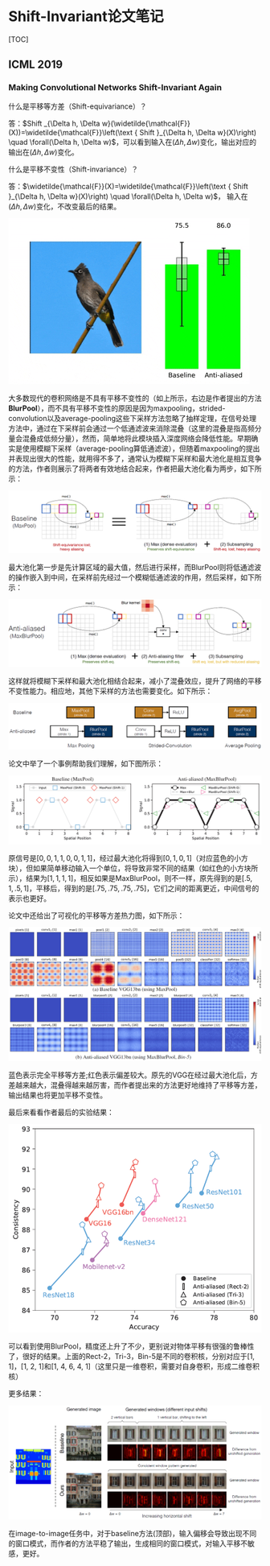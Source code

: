 # Shift-Invariant论文笔记

[TOC]

## ICML 2019

### Making Convolutional Networks Shift-Invariant Again

什么是平移等方差（Shift-equivariance）？

答：$Shift _{\Delta h, \Delta w}(\widetilde{\mathcal{F}}(X))=\widetilde{\mathcal{F}}\left(\text { Shift }_{\Delta h, \Delta w}(X)\right) \quad \forall(\Delta h, \Delta w)$，可以看到输入在$(\Delta h, \Delta w)$变化，输出对应的输出在$(\Delta h, \Delta w)$变化。

什么是平移不变性（Shift-invariance）？

答：$\widetilde{\mathcal{F}}(X)=\widetilde{\mathcal{F}}\left(\text { Shift }_{\Delta h, \Delta w}(X)\right) \quad \forall(\Delta h, \Delta w)$， 输入在$(\Delta h, \Delta w)$变化，不改变最后的结果。

![](assets/video_00810.gif)

大多数现代的卷积网络是不具有平移不变性的（如上所示，右边是作者提出的方法**BlurPool**），而不具有平移不变性的原因是因为maxpooling，strided-convolution以及average-pooling这些下采样方法忽略了抽样定理，在信号处理方法中，通过在下采样前会通过一个低通滤波来消除混叠（这里的混叠是指高频分量会混叠成低频分量），然而，简单地将此模块插入深度网络会降低性能。早期确实是使用模糊下采样（average-pooling算低通滤波），但随着maxpooling的提出并表现出很大的性能，就用得不多了，通常认为模糊下采样和最大池化是相互竞争的方法，作者则展示了将两者有效地结合起来，作者把最大池化看为两步，如下所示：

![1561447396174](assets/1561447396174.png)

最大池化第一步是先计算区域的最大值，然后进行采样，而BlurPool则将低通滤波的操作嵌入到中间，在采样前先经过一个模糊低通滤波的作用，然后采样，如下所示：

![1561447552262](assets/1561447552262.png)

这样就将模糊下采样和最大池化相结合起来，减小了混叠效应，提升了网络的平移不变性能力。相应地，其他下采样的方法也需要变化。如下所示：

![1561447756701](assets/1561447756701.png)

论文中举了一个事例帮助我们理解，如下图所示：

![1561448431170](assets/1561448431170.png)

原信号是$[0,0,1,1,0,0,1,1]$，经过最大池化将得到$[0, 1, 0, 1]$（对应蓝色的小方块），但如果简单移动输入一个单位，将导致非常不同的结果（如红色的小方块所示），结果为$[1, 1, 1, 1]$，相反如果是MaxBlurPool，则不一样，原先得到的是$[.5,1, .5,1]$，平移后，得到的是$[.75, .75, .75, .75]$，它们之间的距离更近，中间信号的表示也更好。

论文中还给出了可视化的平移等方差热力图，如下所示：

![1561449356729](assets/1561449356729.png)

蓝色表示完全平移等方差;红色表示偏差较大。原先的VGG在经过最大池化后，方差越来越大，混叠得越来越厉害，而作者提出来的方法更好地维持了平移等方差，输出结果也将更加平移不变性。

最后来看看作者最后的实验结果：

![1561450234396](assets/1561450234396.png)

可以看到使用BlurPool，精度还上升了不少，更别说对物体平移有很强的鲁棒性了，很好的结果。上面的Rect-2，Tri-3，Bin-5是不同的卷积核，分别对应于[1, 1]，[1, 2, 1]和[1, 4, 6, 4, 1]（这里只是一维卷积，需要对自身卷积，形成二维卷积核）

更多结果：

![1561450685174](assets/1561450685174.png)

在image-to-image任务中，对于baseline方法(顶部)，输入偏移会导致出现不同的窗口模式，而作者的方法平稳了输出，生成相同的窗口模式，对输入平移不敏感，更好。